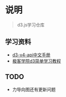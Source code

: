 # 说明
> d3.js学习仓库

## 学习资料
* [d3-v4-api中文手册](https://github.com/tianxuzhang/d3.v4-API-Translation)
* [极客学院d3简单学习教程](http://wiki.jikexueyuan.com/project/d3wiki/makechart.html)

## TODO
* 力导向图还有更新问题